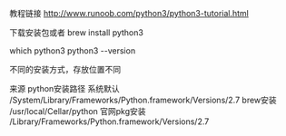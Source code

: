 教程链接
http://www.runoob.com/python3/python3-tutorial.html




下载安装包或者
brew install python3


which python3
python3 --version


不同的安装方式，存放位置不同

来源	python安装路径
系统默认	/System/Library/Frameworks/Python.framework/Versions/2.7
brew安装	/usr/local/Cellar/python
官网pkg安装	/Library/Frameworks/Python.framework/Versions/2.7

